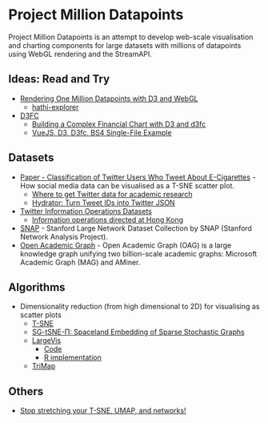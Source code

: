 # Project Million Datapoints

Project Million Datapoints is an attempt to develop web-scale visualisation and charting components for large datasets with millions of datapoints using WebGL rendering and the StreamAPI.

## Ideas: Read and Try

* [Rendering One Million Datapoints with D3 and WebGL](https://blog.scottlogic.com/2020/05/01/rendering-one-million-points-with-d3.html)
    * [hathi-explorer](https://github.com/ColinEberhardt/d3fc-webgl-hathi-explorer)
* [D3FC](https://d3fc.io/)
    * [Building a Complex Financial Chart with D3 and d3fc](https://blog.scottlogic.com/2018/09/21/d3-financial-chart.html)
    * [VueJS, D3, D3fc, BS4 Single-File Example](http://bl.ocks.org/DoctorBud/c52988f0202eee2af9fc4f6c000dd0d1)

## Datasets

* [Paper - Classification of Twitter Users Who Tweet About E-Cigarettes](https://www.researchgate.net/publication/320051140_Classification_of_Twitter_Users_Who_Tweet_About_E-Cigarettes) - How social media data can be visualised as a T-SNE scatter plot.
    * [Where to get Twitter data for academic research](https://gwu-libraries.github.io/sfm-ui/posts/2017-09-14-twitter-data)
    * [Hydrator: Turn Tweet IDs into Twitter JSON](https://github.com/DocNow/hydrator)
* [Twitter Information Operations Datasets](https://transparency.twitter.com/en/information-operations.html)
    * [Information operations directed at Hong Kong](https://blog.twitter.com/en_us/topics/company/2019/information_operations_directed_at_Hong_Kong.html)
* [SNAP](http://snap.stanford.edu/data/index.html) - Stanford Large Network Dataset Collection by SNAP (Stanford Network Analysis Project).
* [Open Academic Graph](https://www.openacademic.ai/oag/) - Open Academic Graph (OAG) is a large knowledge graph unifying two billion-scale academic graphs: Microsoft Academic Graph (MAG) and AMiner.

## Algorithms

* Dimensionality reduction (from high dimensional to 2D) for visualising as scatter plots
    * [T-SNE](https://towardsdatascience.com/mapping-the-tech-world-with-t-sne-7be8e1703137)
    * [SG-tSNE-Π: Spaceland Embedding of Sparse Stochastic Graphs](http://t-sne-pi.cs.duke.edu/)
    * [LargeVis](https://pdfs.semanticscholar.org/377b/81e39c08f08a5f76c3658b24e5c979dda39b.pdf)
        * [Code](https://github.com/lferry007/LargeVis)
        * [R implementation](https://github.com/elbamos/largeVis)
    * [TriMap](https://github.com/eamid/trimap/)

## Others

* [Stop stretching your T-SNE, UMAP, and networks!](https://reticular.hypotheses.org/849)